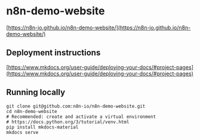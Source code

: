 # n8n-demo-website

[https://n8n-io.github.io/n8n-demo-website/](https://n8n-io.github.io/n8n-demo-website/)

## Deployment instructions

[https://www.mkdocs.org/user-guide/deploying-your-docs/#project-pages](https://www.mkdocs.org/user-guide/deploying-your-docs/#project-pages)

## Running locally

```
git clone git@github.com:n8n-io/n8n-demo-website.git
cd n8n-demo-website
# Recommended: create and activate a virtual environment
# https://docs.python.org/3/tutorial/venv.html
pip install mkdocs-material
mkdocs serve
```